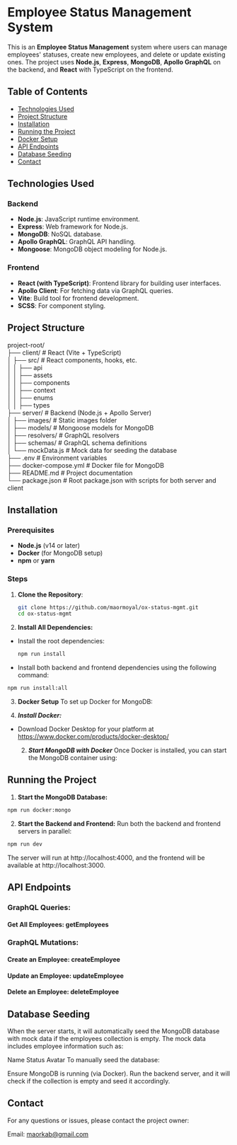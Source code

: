 # Employee Status Management System

This is an **Employee Status Management** system where users can manage employees' statuses, create new employees, and delete or update existing ones. The project uses **Node.js**, **Express**, **MongoDB**, **Apollo GraphQL** on the backend, and **React** with TypeScript on the frontend.

## Table of Contents

- [Technologies Used](#technologies-used)
- [Project Structure](#project-structure)
- [Installation](#installation)
- [Running the Project](#running-the-project)
- [Docker Setup](#docker-setup)
- [API Endpoints](#api-endpoints)
- [Database Seeding](#database-seeding)
- [Contact](#contact)

## Technologies Used

### Backend

- **Node.js**: JavaScript runtime environment.
- **Express**: Web framework for Node.js.
- **MongoDB**: NoSQL database.
- **Apollo GraphQL**: GraphQL API handling.
- **Mongoose**: MongoDB object modeling for Node.js.

### Frontend

- **React (with TypeScript)**: Frontend library for building user interfaces.
- **Apollo Client**: For fetching data via GraphQL queries.
- **Vite**: Build tool for frontend development.
- **SCSS**: For component styling.

## Project Structure

project-root/  
├── client/ # React (Vite + TypeScript)  
│ ├── src/ # React components, hooks, etc.  
│ │ ├── api  
│ │ ├── assets  
│ │ ├── components  
│ │ ├── context  
│ │ ├── enums  
│ │ ├── types  
├── server/ # Backend (Node.js + Apollo Server)  
│ ├── images/ # Static images folder  
│ ├── models/ # Mongoose models for MongoDB  
│ ├── resolvers/ # GraphQL resolvers  
│ ├── schemas/ # GraphQL schema definitions  
│ └── mockData.js # Mock data for seeding the database  
├── .env # Environment variables  
├── docker-compose.yml # Docker file for MongoDB  
├── README.md # Project documentation  
└── package.json # Root package.json with scripts for both server and client

## Installation

### Prerequisites

- **Node.js** (v14 or later)
- **Docker** (for MongoDB setup)
- **npm** or **yarn**

### Steps

1. **Clone the Repository**:

   ```bash
   git clone https://github.com/maormoyal/ox-status-mgmt.git
   cd ox-status-mgmt
   ```

2. **Install All Dependencies:**

- Install the root dependencies:

  ```bash
  npm run install
  ```

- Install both backend and frontend dependencies using the following command:

```bash
npm run install:all
```

3. **Docker Setup**
   To set up Docker for MongoDB:

1. **_Install Docker:_**

- Download Docker Desktop for your platform at https://www.docker.com/products/docker-desktop/

  2.  **_Start MongoDB with Docker_**
      Once Docker is installed, you can start the MongoDB container using:

## Running the Project

1. **Start the MongoDB Database:**

```bash
npm run docker:mongo
```

2. **Start the Backend and Frontend:**
   Run both the backend and frontend servers in parallel:

```bash
npm run dev
```

The server will run at http://localhost:4000, and the frontend will be available at http://localhost:3000.

## API Endpoints

### GraphQL Queries:

#### Get All Employees: getEmployees

### GraphQL Mutations:

#### Create an Employee: createEmployee

#### Update an Employee: updateEmployee

#### Delete an Employee: deleteEmployee

## Database Seeding

When the server starts, it will automatically seed the MongoDB database with mock data if the employees collection is empty. The mock data includes employee information such as:

Name
Status
Avatar
To manually seed the database:

Ensure MongoDB is running (via Docker).
Run the backend server, and it will check if the collection is empty and seed it accordingly.

## Contact

For any questions or issues, please contact the project owner:

Email: maorkab@gmail.com
